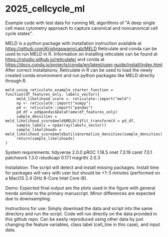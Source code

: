 # 2025_cellcycle_ml
Example code with test data for running ML algorithms of "A deep single cell mass cytometry approach to capture canonical and noncanonical cell cycle states". 


MELD is a python package with installation instruction available at https://github.com/KrishnaswamyLab/MELD
Reticulate and conda can be used to run MELD in R. Information on installing reticulate can be found at https://rstudio.github.io/reticulate/ and conda at https://docs.conda.io/projects/conda/en/latest/user-guide/install/index.html 
After correct installations, Reticulate in R can be used to load the newly created conda environment and run python packages like MELD directly through R. 

```
meld_using_reticulate_example_starter_function = function(df_features_only, labels_vector){
     meld_likelihood_score <- reticulate::import("meld")
     np <- reticulate::import("numpy")
     pd <- reticulate::import("pandas")
     pd_df = pd$pandas$DataFrame(df_features_only)
     sample_densities = meld_likelihood_score$meld$MELD()$fit_transform(X = pd_df, 
     sample_labels = np$array(labels_vector))
     sample_likelihoods = meld_likelihood_score$meld$utils$normalize_densities(sample_densities)
     return(sample_likelihoods)
)
```

System requirements:
tidyverse 2.0.0
pROC 1.18.5
nnet 7.3.19
caret 7.0.1
patchwork 1.3.0
rstudioapi 0.17.1
magrittr 2.0.3

Installation:
 The script will detect and install missing packages. Install time for packages will vary with user but should be <1-3 minutes (performed on a MacOS 2.4 GHz 8-Core Intel Core i9).

Demo:
Expected final output are the plots used in the figure with general trends similar to the primary manuscript. Minor differences are expected due to downsampling.

Instructions for use:
Simply download the data and script into the same directory and run the script. Code will run directly on the data provided in this github repo. Can be easily reproduced using other data by just changing the feature variables, class label (cell_line in this case), and input data.



